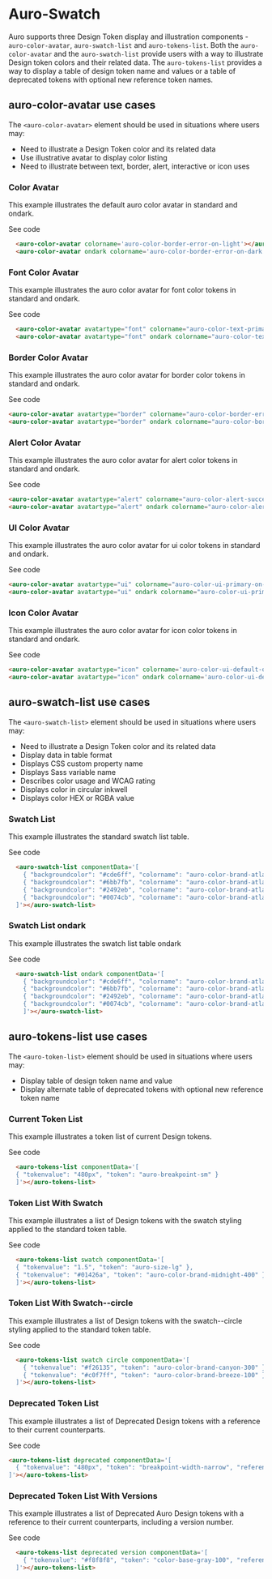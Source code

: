 
# Auro-Swatch

Auro supports three Design Token display and illustration components - `auro-color-avatar`, `auro-swatch-list` and `auro-tokens-list`. Both the `auro-color-avatar` and the `auro-swatch-list` provide users with a way to illustrate Design token colors and their related data. The `auro-tokens-list` provides a way to display a table of design token name and values or a table of deprecated tokens with optional new reference token names.

## auro-color-avatar use cases

The `<auro-color-avatar>` element should be used in situations where users may:

* Need to illustrate a Design Token color and its related data
* Use illustrative avatar to display color listing
* Need to illustrate between text, border, alert, interactive or icon uses


### Color Avatar

This example illustrates the default auro color avatar in standard and ondark.

<div class="exampleWrapper">
  <auro-color-avatar colorname='auro-color-border-error-on-light'></auro-color-avatar>
  <auro-color-avatar ondark colorname='auro-color-border-error-on-dark'></auro-color-avatar>
</div>

<auro-accordion lowProfile justifyRight>
  <span slot="trigger">See code</span>

  ```html
    <auro-color-avatar colorname='auro-color-border-error-on-light'></auro-color-avatar>
    <auro-color-avatar ondark colorname='auro-color-border-error-on-dark'></auro-color-avatar>
  ```
</auro-accordion>

### Font Color Avatar

This example illustrates the auro color avatar for font color tokens in standard and ondark.

<div class="exampleWrapper">
  <auro-color-avatar avatartype="font" colorname="auro-color-text-primary-on-light"></auro-color-avatar>
  <auro-color-avatar avatartype="font" ondark colorname="auro-color-text-primary-on-dark"></auro-color-avatar>
</div>

<auro-accordion lowProfile justifyRight>
  <span slot="trigger">See code</span>

  ```html
    <auro-color-avatar avatartype="font" colorname="auro-color-text-primary-on-light"></auro-color-avatar>
    <auro-color-avatar avatartype="font" ondark colorname="auro-color-text-primary-on-dark"></auro-color-avatar>
  ```
</auro-accordion>

### Border Color Avatar

This example illustrates the auro color avatar for border color tokens in standard and ondark.

<div class="exampleWrapper">
  <auro-color-avatar avatartype="border" colorname="auro-color-border-error-on-light"></auro-color-avatar>
  <auro-color-avatar avatartype="border" ondark colorname="auro-color-border-error-on-dark"></auro-color-avatar>
</div>

<auro-accordion lowProfile justifyRight>
  <span slot="trigger">See code</span>

  ```html
  <auro-color-avatar avatartype="border" colorname="auro-color-border-error-on-light"></auro-color-avatar>
  <auro-color-avatar avatartype="border" ondark colorname="auro-color-border-error-on-dark"></auro-color-avatar>
  ```
</auro-accordion>

### Alert Color Avatar

This example illustrates the auro color avatar for alert color tokens in standard and ondark.

<div class="exampleWrapper">
  <auro-color-avatar avatartype="alert" colorname="auro-color-alert-success-on-light"></auro-color-avatar>
  <auro-color-avatar avatartype="alert" ondark colorname="auro-color-alert-success-on-dark"></auro-color-avatar>
</div>

<auro-accordion lowProfile justifyRight>
  <span slot="trigger">See code</span>

  ```html
  <auro-color-avatar avatartype="alert" colorname="auro-color-alert-success-on-light"></auro-color-avatar>
  <auro-color-avatar avatartype="alert" ondark colorname="auro-color-alert-success-on-dark"></auro-color-avatar>
  ```
</auro-accordion>

### UI Color Avatar

This example illustrates the auro color avatar for ui color tokens in standard and ondark.

<div class="exampleWrapper">
  <auro-color-avatar avatartype="ui" colorname="auro-color-ui-default-on-light"></auro-color-avatar>
  <auro-color-avatar avatartype="ui" ondark colorname="auro-color-ui-default-on-dark"></auro-color-avatar>
</div>

<auro-accordion lowProfile justifyRight>
  <span slot="trigger">See code</span>

  ```html
  <auro-color-avatar avatartype="ui" colorname="auro-color-ui-primary-on-light"></auro-color-avatar>
  <auro-color-avatar avatartype="ui" ondark colorname="auro-color-ui-primary-on-dark"></auro-color-avatar>
  ```
</auro-accordion>

### Icon Color Avatar

This example illustrates the auro color avatar for icon color tokens in standard and ondark.

<div class="exampleWrapper">
  <auro-color-avatar avatartype="icon" colorname='auro-color-ui-default-on-light'></auro-color-avatar>
  <auro-color-avatar avatartype="icon" ondark colorname='auro-color-ui-default-on-dark'></auro-color-avatar>
</div>

<auro-accordion lowProfile justifyRight>
  <span slot="trigger">See code</span>

  ```html
  <auro-color-avatar avatartype="icon" colorname='auro-color-ui-default-on-light'></auro-color-avatar>
  <auro-color-avatar avatartype="icon" ondark colorname='auro-color-ui-default-on-dark'></auro-color-avatar>
  ```
</auro-accordion>

## auro-swatch-list use cases

The `<auro-swatch-list>` element should be used in situations where users may:

* Need to illustrate a Design Token color and its related data
* Display data in table format
* Displays CSS custom property name
* Displays Sass variable name
* Describes color usage and WCAG rating
* Displays color in circular inkwell
* Displays color HEX or RGBA value

### Swatch List

This example illustrates the standard swatch list table.

<div class="exampleWrapper">
  <auro-swatch-list componentData='[
    { "backgroundcolor": "#cde6ff", "colorname": "auro-color-brand-atlas-100", "wcag": "AAA", "usage": "Notification color on light backgrounds" },
    { "backgroundcolor": "#6bb7fb", "colorname": "auro-color-brand-atlas-200", "wcag": "AAA", "usage": "Notification color on light backgrounds" },
    { "backgroundcolor": "#2492eb", "colorname": "auro-color-brand-atlas-300", "wcag": "AAA", "usage": "Notification color on light backgrounds" },
    { "backgroundcolor": "#0074cb", "colorname": "auro-color-brand-atlas-400", "wcag": "AAA", "usage": "Notification color on light backgrounds" }
  ]'></auro-swatch-list>
</div>

<auro-accordion lowProfile justifyRight>
  <span slot="trigger">See code</span>

  ```html
    <auro-swatch-list componentData='[
      { "backgroundcolor": "#cde6ff", "colorname": "auro-color-brand-atlas-100", "wcag": "AAA", "usage": "Notification color on light backgrounds" },
      { "backgroundcolor": "#6bb7fb", "colorname": "auro-color-brand-atlas-200", "wcag": "AAA", "usage": "Notification color on light backgrounds" },
      { "backgroundcolor": "#2492eb", "colorname": "auro-color-brand-atlas-300", "wcag": "AAA", "usage": "Notification color on light backgrounds" },
      { "backgroundcolor": "#0074cb", "colorname": "auro-color-brand-atlas-400", "wcag": "AAA", "usage": "Notification color on light backgrounds" }
    ]'></auro-swatch-list>
  ```
</auro-accordion>

### Swatch List ondark

This example illustrates the swatch list table ondark

<div class="exampleWrapper">
  <auro-swatch-list ondark componentData='[
    { "backgroundcolor": "#cde6ff", "colorname": "auro-color-brand-atlas-100", "wcag": "AAA", "usage": "Notification color on light backgrounds" },
    { "backgroundcolor": "#6bb7fb", "colorname": "auro-color-brand-atlas-200", "wcag": "AAA", "usage": "Notification color on light backgrounds" },
    { "backgroundcolor": "#2492eb", "colorname": "auro-color-brand-atlas-300", "wcag": "AAA", "usage": "Notification color on light backgrounds" },
    { "backgroundcolor": "#0074cb", "colorname": "auro-color-brand-atlas-400", "wcag": "AAA", "usage": "Notification color on light backgrounds" }
    ]'></auro-swatch-list>
</div>

<auro-accordion lowProfile justifyRight>
  <span slot="trigger">See code</span>

  ```html
    <auro-swatch-list ondark componentData='[
      { "backgroundcolor": "#cde6ff", "colorname": "auro-color-brand-atlas-100", "wcag": "AAA", "usage": "Notification color on light backgrounds" },
      { "backgroundcolor": "#6bb7fb", "colorname": "auro-color-brand-atlas-200", "wcag": "AAA", "usage": "Notification color on light backgrounds" },
      { "backgroundcolor": "#2492eb", "colorname": "auro-color-brand-atlas-300", "wcag": "AAA", "usage": "Notification color on light backgrounds" },
      { "backgroundcolor": "#0074cb", "colorname": "auro-color-brand-atlas-400", "wcag": "AAA", "usage": "Notification color on light backgrounds" }
      ]'></auro-swatch-list>
  ```
</auro-accordion>

## auro-tokens-list use cases

The `<auro-token-list>` element should be used in situations where users may:

* Display table of design token name and value
* Display alternate table of deprecated tokens with optional new reference token name

### Current Token List

This example illustrates a token list of current Design tokens.

<div class="exampleWrapper">
  <auro-tokens-list componentData='[
    { "tokenvalue": "660px", "token": "auro-breakpoint-sm" },
    { "tokenvalue": "0.75", "token": "auro-size-sm" }
  ]'></auro-tokens-list>
</div>

<auro-accordion lowProfile justifyRight>
  <span slot="trigger">See code</span>

  ```html
    <auro-tokens-list componentData='[
    { "tokenvalue": "480px", "token": "auro-breakpoint-sm" }
    ]'></auro-tokens-list>
  ```
</auro-accordion>

### Token List With Swatch

This example illustrates a list of Design tokens with the swatch styling applied to the standard token table.


<div class="exampleWrapper">
  <auro-tokens-list swatch componentData='[
    { "tokenvalue": "1.5", "token": "auro-size-lg" },
    { "tokenvalue": "#01426a", "token": "auro-color-brand-midnight-400" }
  ]'></auro-tokens-list>
</div>

<auro-accordion lowProfile justifyRight>
  <span slot="trigger">See code</span>

  ```html
    <auro-tokens-list swatch componentData='[
    { "tokenvalue": "1.5", "token": "auro-size-lg" },
    { "tokenvalue": "#01426a", "token": "auro-color-brand-midnight-400" }
    ]'></auro-tokens-list>
  ```
</auro-accordion>

### Token List With Swatch--circle

This example illustrates a list of Design tokens with the swatch--circle styling applied to the standard token table.


<div class="exampleWrapper">
  <auro-tokens-list swatch circle componentData='[
    { "tokenvalue": "#f26135", "token": "auro-color-brand-canyon-300" },
    { "tokenvalue": "#c0f7ff", "token": "auro-color-brand-breeze-100" }
  ]'></auro-tokens-list>
</div>

<auro-accordion lowProfile justifyRight>
  <span slot="trigger">See code</span>

  ```html
    <auro-tokens-list swatch circle componentData='[
      { "tokenvalue": "#f26135", "token": "auro-color-brand-canyon-300" },
      { "tokenvalue": "#c0f7ff", "token": "auro-color-brand-breeze-100" }
    ]'></auro-tokens-list>
  ```
</auro-accordion>

### Deprecated Token List

This example illustrates a list of Deprecated Design tokens with a reference to their current counterparts.

<div class="exampleWrapper">
  <auro-tokens-list deprecated componentData='[
    { "tokenvalue": "480px", "token": "breakpoint-width-narrow", "reference": "auro-breakpoint-sm" }
  ]'></auro-tokens-list>
</div>

<auro-accordion lowProfile justifyRight>
  <span slot="trigger">See code</span>

  ```html
  <auro-tokens-list deprecated componentData='[
    { "tokenvalue": "480px", "token": "breakpoint-width-narrow", "reference": "auro-breakpoint-sm" }
  ]'></auro-tokens-list>
  ```
</auro-accordion>

### Deprecated Token List With Versions

This example illustrates a list of Deprecated Auro Design tokens with a reference to their current counterparts, including a version number.

<div class="exampleWrapper">
  <auro-tokens-list deprecated version componentData='[
    { "tokenvalue": "#f8f8f8", "token": "color-base-gray-100", "reference": "auro-color-brand-gray-100", "version": "3.0.1" }
  ]'></auro-tokens-list>
</div>

<auro-accordion lowProfile justifyRight>
  <span slot="trigger">See code</span>

  ```html
    <auro-tokens-list deprecated version componentData='[
      { "tokenvalue": "#f8f8f8", "token": "color-base-gray-100", "reference": "auro-color-brand-gray-100", "version": "3.0.1" }
    ]'></auro-tokens-list>
  ```
</auro-accordion>





